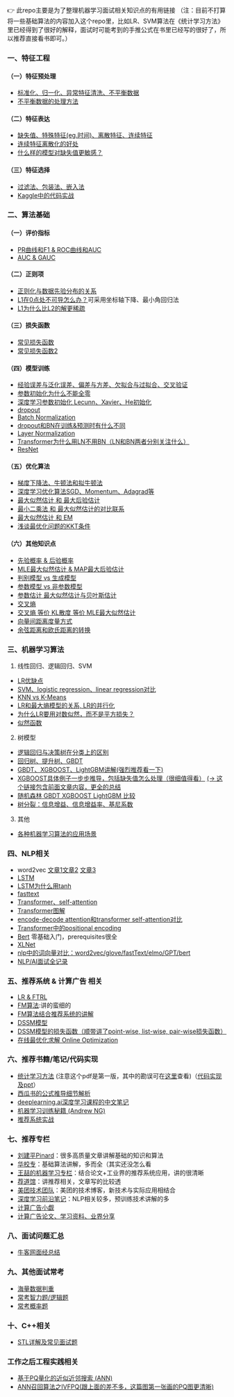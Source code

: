 :point_right: 此repo主要是为了整理机器学习面试相关知识点的有用链接
（注：目前不打算将一些基础算法的内容加入这个repo里，比如LR、SVM算法在《统计学习方法》里已经得到了很好的解释，面试时可能考到的手推公式在书里已经写的很好了，所以推荐直接看书即可。）

### 一、特征工程

#### （一）特征预处理
- [标准化、归一化、异常特征清洗、不平衡数据](https://www.cnblogs.com/pinard/p/9093890.html)
- [不平衡数据的处理方法](https://blog.csdn.net/zhang15953709913/article/details/84635540)

#### （二）特征表达
- [缺失值、特殊特征(eg.时间)、离散特征、连续特征](https://www.cnblogs.com/pinard/p/9061549.html)
- [连续特征离散化的好处](http://note.youdao.com/noteshare?id=024fa3dbabf4b5a07eb72c8021e60f62)
- [什么样的模型对缺失值更敏感？](https://blog.csdn.net/zhang15953709913/article/details/88717220)

#### （三）特征选择
- [过滤法、包装法、嵌入法](https://www.cnblogs.com/pinard/p/9032759.html) 
- [Kaggle中的代码实战](https://www.kaggle.com/willkoehrsen/introduction-to-feature-selection)

### 二、算法基础
#### （一）评价指标
- [PR曲线和F1 & ROC曲线和AUC](http://note.youdao.com/noteshare?id=13d31b4a7dc317b3d4abd18bf42a74df)
- [AUC & GAUC](https://zhuanlan.zhihu.com/p/84350940)

#### （二）正则项
- [正则化与数据先验分布的关系](https://www.zhihu.com/question/268906722/answer/2159781976)
- [L1在0点处不可导怎么办？](http://www.cnblogs.com/pinard/p/6018889.html)可采用坐标轴下降、最小角回归法
- [L1为什么比L2的解更稀疏](https://zhuanlan.zhihu.com/p/74874291)

#### （三）损失函数
- [常见损失函数](https://zhuanlan.zhihu.com/p/58883095)
- [常见损失函数2](https://zhuanlan.zhihu.com/p/77686118)

#### （四）模型训练
- [经验误差与泛化误差、偏差与方差、欠拟合与过拟合、交叉验证](http://note.youdao.com/noteshare?id=b629383adb3b09eb31b754c337f690b5)
- [参数初始化为什么不能全零](https://cloud.tencent.com/developer/article/1535198)
- [深度学习参数初始化 Lecunn、Xavier、He初始化](https://cloud.tencent.com/developer/article/1542736)
- [dropout]()
- [Batch Normalization](https://zhuanlan.zhihu.com/p/34879333)
- [dropout和BN在训练&预测时有什么不同](https://zhuanlan.zhihu.com/p/61725100)
- [Layer Normalization](https://zhuanlan.zhihu.com/p/113233908)
- [Transformer为什么用LN不用BN（LN和BN两者分别关注什么）](https://www.zhihu.com/question/395811291/answer/2141681320)
- [ResNet](https://cloud.tencent.com/developer/article/1591484)

#### （五）优化算法
- [梯度下降法、牛顿法和拟牛顿法](https://zhuanlan.zhihu.com/p/37524275)
- [深度学习优化算法SGD、Momentum、Adagrad等](https://zhuanlan.zhihu.com/p/32230623)
- [最大似然估计 和 最大后验估计](https://zhuanlan.zhihu.com/p/61905474)
- [最小二乘法 和 最大似然估计的对比联系](https://blog.csdn.net/zhang15953709913/article/details/88716699)
- [最大似然估计 和 EM](https://blog.csdn.net/zouxy09/article/details/8537620)
- [浅谈最优化问题的KKT条件](https://zhuanlan.zhihu.com/p/26514613)

#### （六）其他知识点
- [先验概率 & 后验概率](https://zhuanlan.zhihu.com/p/38567891)
- [MLE最大似然估计 & MAP最大后验估计](https://zhuanlan.zhihu.com/p/32480810)
- [判别模型 vs 生成模型](https://www.zhihu.com/question/20446337)
- [参数模型 vs 非参数模型](https://zhuanlan.zhihu.com/p/26012348)
- [参数估计 最大似然估计与贝叶斯估计](https://blog.csdn.net/bitcarmanlee/article/details/52201858)
- [交叉熵](https://colah.github.io/posts/2015-09-Visual-Information/)
- [交叉熵 等价 KL散度 等价 MLE最大似然估计](https://zhuanlan.zhihu.com/p/346518942)
- [向量间距离度量方式](http://note.youdao.com/noteshare?id=ffba716f9f94f1cf3fac48fca300c198)
- [余弦距离和欧氏距离的转换](https://www.zhihu.com/question/19640394/answer/207795500)

### 三、机器学习算法
1. 线性回归、逻辑回归、SVM
  - [LR优缺点](https://github.com/wangyuGithub01/Machine_Learning_Notes/blob/master/pdf/lr_pros_and_cons.md)
  - [SVM、logistic regression、linear regression对比](https://github.com/wangyuGithub01/Machine_Learning_Notes/blob/master/pdf/compare_svm_lr.md)
  - [KNN vs K-Means](https://zhuanlan.zhihu.com/p/31580379)
  - [LR和最大熵模型的关系, LR的并行化](https://blog.csdn.net/dp_BUPT/article/details/50568392)
  - [为什么LR要用对数似然，而不是平方损失？](https://blog.csdn.net/zhang15953709913/article/details/88717326)
  - [似然函数](https://zh.wikipedia.org/wiki/%E4%BC%BC%E7%84%B6%E5%87%BD%E6%95%B0)
2. 树模型
- [逻辑回归与决策树在分类上的区别](https://blog.csdn.net/zhang15953709913/article/details/84841988)
- [回归树、提升树、GBDT](https://www.jianshu.com/p/005a4e6ac775)
- [GBDT、XGBOOST、LightGBM讲解(强烈推荐看一下)](https://github.com/wangyuGithub01/Machine_Learning_Notes/blob/master/pdf/gbdt_wepon.pdf)
- [XGBOOST具体例子一步步推导，包括缺失值怎么处理（很细值得看）](https://www.jianshu.com/p/ac1c12f3fba1) [(-> 这个链接包含前面文章内容，更全的总结](https://zhuanlan.zhihu.com/p/92837676)
- [随机森林 GBDT  XGBOOST  LightGBM 比较](http://note.youdao.com/noteshare?id=65790e27fd5737155c31af2c05df8985)
- [树分裂：信息增益、信息增益率、基尼系数](https://zhuanlan.zhihu.com/p/245617910)

3. 其他
- [各种机器学习算法的应用场景](https://www.zhihu.com/question/26726794)

### 四、NLP相关
- word2vec [文章1](https://www.cnblogs.com/pinard/p/7160330.html)[文章2](https://www.cnblogs.com/pinard/p/7243513.html) [文章3](https://www.cnblogs.com/pinard/p/7249903.html)
- [LSTM](https://zhuanlan.zhihu.com/p/34203833)
- [LSTM为什么用tanh](https://www.zhihu.com/question/46197687/answer/895834510)
- [fasttext](https://zhuanlan.zhihu.com/p/32965521)
- [Transformer、self-attention](https://zhuanlan.zhihu.com/p/54356280)
- [Transformer图解](https://zhuanlan.zhihu.com/p/338817680)
- [encode-decode attention和transformer self-attention对比](https://zhuanlan.zhihu.com/p/53682800)
- [Transformer中的positional encoding](https://www.zhihu.com/question/347678607/answer/864217252)
- [Bert](https://fancyerii.github.io/2019/03/05/bert-prerequisites/) 零基础入门，prerequisites很全
- [XLNet](https://zhuanlan.zhihu.com/p/70257427)
- [nlp中的词向量对比：word2vec/glove/fastText/elmo/GPT/bert](https://zhuanlan.zhihu.com/p/56382372)
- [NLP/AI面试全记录](https://zhuanlan.zhihu.com/p/57153934)

### 五、推荐系统 & 计算广告 相关
- [LR & FTRL](https://zhuanlan.zhihu.com/p/55135954)
- [FM算法](https://zhuanlan.zhihu.com/p/37963267):讲的蛮细的
- [FM算法结合推荐系统的讲解](https://zhuanlan.zhihu.com/p/58160982)
- [DSSM模型](https://zhuanlan.zhihu.com/p/335112207)
- [DSSM模型的损失函数（顺带讲了point-wise, list-wise, pair-wise损失函数）](https://zhuanlan.zhihu.com/p/322065156)
- [在线最优化求解 Online Optimization](https://github.com/wzhe06/Ad-papers/blob/master/Optimization%20Method/%E5%9C%A8%E7%BA%BF%E6%9C%80%E4%BC%98%E5%8C%96%E6%B1%82%E8%A7%A3%28Online%20Optimization%29-%E5%86%AF%E6%89%AC.pdf)

### 六、推荐书籍/笔记/代码实现
- [统计学习方法](https://github.com/wangyuGithub01/E-book/blob/master/%E7%BB%9F%E8%AE%A1%E5%AD%A6%E4%B9%A0%E6%96%B9%E6%B3%95(%E6%9D%8E%E8%88%AA).pdf) (注意这个pdf是第一版，其中的勘误可在[这里](https://github.com/wangyuGithub01/E-book/blob/master/%E7%BB%9F%E8%AE%A1%E5%AD%A6%E4%B9%A0%E6%96%B9%E6%B3%95%EF%BC%88%E5%8B%98%E8%AF%AF%EF%BC%89.pdf)查看)（[代码实现及ppt](https://github.com/fengdu78/lihang-code)）
- [西瓜书的公式推导细节解析](https://datawhalechina.github.io/pumpkin-book/#/)
- [deeplearning.ai深度学习课程的中文笔记](https://github.com/fengdu78/deeplearning_ai_books)
- [机器学习训练秘籍 (Andrew NG)](https://github.com/AcceptedDoge/machine-learning-yearning-cn)
- [推荐系统实战](https://github.com/wangyuGithub01/E-book)

### 七、推荐专栏
- [刘建平Pinard](https://www.cnblogs.com/pinard/)：很多高质量文章讲解基础的知识和算法
- [华校专](http://huaxiaozhuan.com/)：基础算法讲解，多而全（其实还没怎么看
- [王喆的机器学习专栏](https://zhuanlan.zhihu.com/wangzhenotes)：结合论文+工业界的推荐系统应用，讲的很清晰 
- [荐道馆](https://www.zhihu.com/column/learningdeep)：讲推荐相关，文章写的比较透
- [美团技术团队](https://tech.meituan.com/tags/%E7%AE%97%E6%B3%95.html)：美团的技术博客，新技术与实际应用相结合
- [深度学习前沿笔记](https://zhuanlan.zhihu.com/c_188941548)：NLP相关较多，预训练技术讲解的多
- [计算广告小觑](https://blog.csdn.net/breada/article/details/50572914)
- [计算广告论文、学习资料、业界分享](https://github.com/wzhe06/Ad-papers)

### 八、面试问题汇总
- [牛客网面经总结](https://www.nowcoder.com/discuss/165930)

### 九、其他面试常考
- [海量数据判重](https://www.nowcoder.com/discuss/153978)
- [常考智力题/逻辑题](https://github.com/wangyuGithub01/Machine_Learning_Resources/blob/master/pdf/IQ.md)
- [常考概率题](https://github.com/wangyuGithub01/Machine_Learning_Resources/blob/master/pdf/statistic.md)

### 十、C++相关
- [STL详解及常见面试题](https://blog.csdn.net/daaikuaichuan/article/details/80717222)

### 工作之后工程实践相关

- [基于PQ量化的近似近邻搜索 (ANN) ](http://xtf615.com/2020/08/01/EBR/)
- [ANN召回算法之IVFPQ(跟上面的差不多，这篇图第一张画的PQ图更清晰)](https://zhuanlan.zhihu.com/p/378725270)
